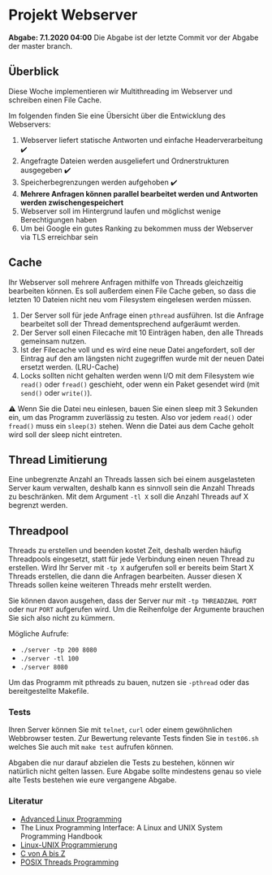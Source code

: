 # Projekt Webserver
**Abgabe: 7.1.2020 04:00**
Die Abgabe ist der letzte Commit vor der Abgabe der master branch.

## Überblick
Diese Woche implementieren wir Multithreading im Webserver und schreiben einen
File Cache.

Im folgenden finden Sie eine Übersicht über die Entwicklung des Webservers:

1. Webserver liefert statische Antworten und einfache Headerverarbeitung :heavy_check_mark:
2. Angefragte Dateien werden ausgeliefert und Ordnerstrukturen ausgegeben :heavy_check_mark:
3. Speicherbegrenzungen werden aufgehoben :heavy_check_mark:
4. **Mehrere Anfragen können parallel bearbeitet werden und Antworten werden zwischengespeichert**
5. Webserver soll im Hintergrund laufen und möglichst wenige Berechtigungen haben
6. Um bei Google ein gutes Ranking zu bekommen muss der Webserver via TLS erreichbar sein

## Cache
Ihr Webserver soll mehrere Anfragen mithilfe von Threads gleichzeitig bearbeiten
können. Es soll außerdem einen File Cache geben, so dass die letzten 10 Dateien
nicht neu vom Filesystem eingelesen werden müssen.

1. Der Server soll für jede Anfrage einen `pthread` ausführen. Ist die Anfrage
   bearbeitet soll der Thread dementsprechend aufgeräumt werden.
2. Der Server soll einen Filecache mit 10 Einträgen haben, den alle Threads
   gemeinsam nutzen.
3. Ist der Filecache voll und es wird eine neue Datei angefordert, soll der
   Eintrag auf den am längsten nicht zugegriffen wurde mit der neuen Datei
   ersetzt werden. (LRU-Cache)
4. Locks sollten nicht gehalten werden wenn I/O mit dem Filesystem wie `read()`
   oder `fread()` geschieht, oder wenn ein Paket gesendet wird (mit `send()` oder
   `write()`).

:warning: Wenn Sie die Datei neu einlesen, bauen Sie einen sleep mit 3 Sekunden
ein, um das Programm zuverlässig zu testen. Also vor jedem `read()` oder `fread()`
muss ein `sleep(3)` stehen. Wenn die Datei aus dem Cache geholt wird soll der
sleep nicht eintreten.

## Thread Limitierung
Eine unbegrenzte Anzahl an Threads lassen sich bei einem ausgelasteten Server
kaum verwalten, deshalb kann es sinnvoll sein die Anzahl Threads zu beschränken.
Mit dem Argument `-tl X` soll die Anzahl Threads auf X begrenzt werden.

## Threadpool
Threads zu erstellen und beenden kostet Zeit, deshalb werden häufig Threadpools
eingesetzt, statt für jede Verbindung einen neuen Thread zu erstellen.
Wird Ihr Server mit `-tp X` aufgerufen soll er bereits beim Start X Threads
erstellen, die dann die Anfragen bearbeiten. Ausser diesen X Threads sollen keine
weiteren Threads mehr erstellt werden.


Sie können davon ausgehen, dass der Server nur mit `-tp THREADZAHL PORT` oder
nur `PORT` aufgerufen wird. Um die Reihenfolge der Argumente brauchen Sie sich
also nicht zu kümmern.

Mögliche Aufrufe:
- `./server -tp 200 8080`
- `./server -tl 100`
- `./server 8080`

Um das Programm mit pthreads zu bauen, nutzen sie `-pthread` oder das bereitgestellte
Makefile.

### Tests
Ihren Server können Sie mit `telnet`, `curl` oder einem gewöhnlichen Webbrowser
testen. Zur Bewertung relevante Tests finden Sie in `test06.sh`
welches Sie auch mit `make test` aufrufen können.

Abgaben die nur darauf abzielen die Tests zu bestehen, können wir natürlich
nicht gelten lassen. Eure Abgabe sollte mindestens genau so viele alte Tests
bestehen wie eure vergangene Abgabe.


### Literatur
* [Advanced Linux Programming](https://richard.esplins.org/static/downloads/linux_book.pdf)
* The Linux Programming Interface: A Linux and UNIX System Programming Handbook
* [Linux-UNIX Programmierung](http://openbook.rheinwerk-verlag.de/linux_unix_programmierung)
* [C von A bis Z](http://openbook.rheinwerk-verlag.de/linux_unix_programmierung/Kap10-000.htm)
* [POSIX Threads Programming](https://computing.llnl.gov/tutorials/pthreads/)
